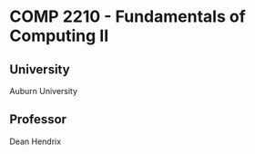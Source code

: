 # COMP 2210 - Fundamentals of Computing II
## University
Auburn University
## Professor
Dean Hendrix
